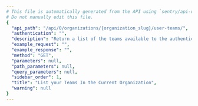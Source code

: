 ```yaml
---
# This file is automatically generated from the API using `sentry/api-docs/generator.py.`
# Do not manually edit this file.
{
  "api_path": "/api/0/organizations/{organization_slug}/user-teams/", 
  "authentication": "", 
  "description": "Return a list of the teams available to the authenticated session and\nwith the supplied organization. If the user is a super user, then all\nteams within the organization are returned.", 
  "example_request": "", 
  "example_response": "", 
  "method": "GET", 
  "parameters": null, 
  "path_parameters": null, 
  "query_parameters": null, 
  "sidebar_order": 1, 
  "title": "List your Teams In the Current Organization", 
  "warning": null
}
---
```

